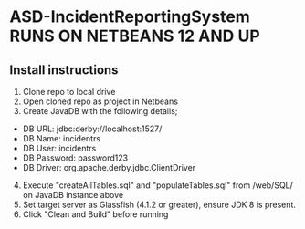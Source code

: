 # ASD-IncidentReportingSystem RUNS ON NETBEANS 12 AND UP
## Install instructions
1. Clone repo to local drive
2. Open cloned repo as project in Netbeans
3. Create JavaDB with the following details;
  - DB URL: jdbc:derby://localhost:1527/
  - DB Name: incidentrs
  - DB User: incidentrs
  - DB Password: password123
  - DB Driver: org.apache.derby.jdbc.ClientDriver
4. Execute "createAllTables.sql" and "populateTables.sql" from /web/SQL/ on JavaDB instance above
5. Set target server as Glassfish (4.1.2 or greater), ensure JDK 8 is present.
6. Click "Clean and Build" before running

